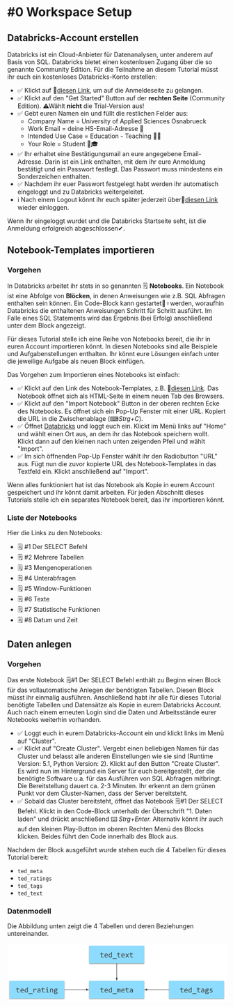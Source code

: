 # \#0 Workspace Setup

## Databricks-Account erstellen

Databricks ist ein Cloud-Anbieter für Datenanalysen, unter anderem auf Basis von SQL. Databricks bietet einen kostenlosen Zugang über die so genannte Community Edition. Für die Teilnahme an diesem Tutorial müsst ihr euch ein kostenloses Databricks-Konto erstellen:

* ✅ Klickt auf 🔗[diesen Link](https://databricks.com/try-databricks), um auf die Anmeldeseite zu gelangen. 
* ✅ Klickt auf den "Get Started" Button auf der **rechten Seite** \(Community Edition\). ⚠Wählt **nicht** die Trial-Version aus! 
* ✅ Gebt euren Namen ein und füllt die restlichen Felder aus:
  * Company Name = University of Applied Sciences Osnabrueck
  * Work Email = deine HS-Email-Adresse 📧 
  * Intended Use Case = Education - Teaching 👨🏫 
  * Your Role = Student 👩🎓  
* ✅ Ihr erhaltet eine Bestätigungsmail an eure angegebene Email-Adresse. Darin ist ein Link enthalten, mit dem ihr eure Anmeldung bestätigt und ein Passwort festlegt. Das Passwort muss mindestens ein Sonderzeichen enthalten. 
* ✅ Nachdem ihr euer Passwort festgelegt habt werden ihr automatisch eingeloggt und zu Databricks weitergeleitet.  
* ℹ Nach einem Logout könnt ihr euch später jederzeit über🔗[diesen Link](https://community.cloud.databricks.com/login.html) wieder einloggen.

Wenn ihr eingeloggt wurdet und die Databricks Startseite seht, ist die Anmeldung erfolgreich abgeschlossen✔.

## Notebook-Templates importieren

### Vorgehen

In Databricks arbeitet ihr stets in so genannten 🗒 **Notebooks**. Ein Notebook ist eine Abfolge von **Blöcken**, in denen Anweisungen wie z.B. SQL Abfragen enthalten sein können. Ein Code-Block kann gestartet🏃♀werden, woraufhin Databricks die enthaltenen Anweisungen Schritt für Schritt ausführt. Im Falle eines SQL Statements wird das Ergebnis \(bei Erfolg\) anschließend unter dem Block angezeigt.

Für dieses Tutorial stelle ich eine Reihe von Notebooks bereit, die ihr in euren Account importieren könnt. In diesen Notebooks sind alle Beispiele und Aufgabenstellungen enthalten. Ihr könnt eure Lösungen einfach unter die jeweilige Aufgabe als neuen Block einfügen.

Das Vorgehen zum Importieren eines Notebooks ist einfach:

* ✅ Klickt auf den Link des Notebook-Templates, z.B. 🔗[diesen Link](https://winf-hsos.github.io/databricks-notebooks/empirisches-arbeiten/3%20-%20Text%20Analytics.html). Das Notebook öffnet sich als HTML-Seite in einem neuen Tab des Browsers. 
* ✅ Klickt auf den "Import Notebook" Button in der oberen rechten Ecke des Notebooks. Es öffnet sich ein Pop-Up Fenster mit einer URL. Kopiert die URL in die Zwischenablage \(⌨_Strg+C_\). 
* ✅ Öffnet [Databricks](https://community.cloud.databricks.com/login.html) und loggt euch ein. Klickt im Menü links auf "Home" und wählt einen Ort aus, an dem ihr das Notebook speichern wollt. Klickt dann auf den kleinen nach unten zeigenden Pfeil und wählt "Import".  
* ✅ Im sich öffnenden Pop-Up Fenster wählt ihr den Radiobutton "URL" aus. Fügt nun die zuvor kopierte URL des Notebook-Templates in das Textfeld ein. Klickt anschließend auf "Import".

Wenn alles funktioniert hat ist das Notebook als Kopie in eurem Account gespeichert und ihr könnt damit arbeiten. Für jeden Abschnitt dieses Tutorials stelle ich ein separates Notebook bereit, das ihr importieren könnt.

### Liste der Notebooks

Hier die Links zu den Notebooks:

* 🗒 \#1 Der SELECT Befehl
* 🗒 \#2 Mehrere Tabellen
* 🗒 \#3 Mengenoperationen
* 🗒 \#4 Unterabfragen
* 🗒 \#5 Window-Funktionen
* 🗒 \#6 Texte
* 🗒 \#7 Statistische Funktionen
* 🗒 \#8 Datum und Zeit

## Daten anlegen

### Vorgehen

Das erste Notebook 🗒\#1 Der SELECT Befehl enthält zu Beginn einen Block für das vollautomatische Anlegen der benötigten Tabellen. Diesen Block müsst ihr einmalig ausführen. Anschließend habt ihr alle für dieses Tutorial benötigte Tabellen und Datensätze als Kopie in eurem Databricks Account. Auch nach einem erneuten Login sind die Daten und Arbeitsstände eurer Notebooks weiterhin vorhanden.

* ✅ Loggt euch in eurem Databricks-Account ein und klickt links im Menü auf "Cluster". 
* ✅ Klickt auf "Create Cluster". Vergebt einen beliebigen Namen für das Cluster und belasst alle anderen Einstellungen wie sie sind \(Runtime Version: 5.1, Python Version: 2\). Klickt auf den Button "Create Cluster". Es wird nun im Hintergrund ein Server für euch bereitgestellt, der die benötigte Software u.a. für das Ausführen von SQL Abfragen mitbringt. Die Bereitstellung dauert ca. 2-3 Minuten. Ihr erkennt an dem grünen Punkt vor dem Cluster-Namen, dass der Server bereitsteht.  
* ✅ Sobald das Cluster bereitsteht, öffnet das Notebook 🗒\#1 Der SELECT Befehl. Klickt in den Code-Block unterhalb der Überschrift "1. Daten laden" und drückt anschließend ⌨ _Strg+Enter._ Alternativ könnt ihr auch auf den kleinen Play-Button im oberen Rechten Menü des Blocks klicken. Beides führt den Code innerhalb des Block aus.

Nachdem der Block ausgeführt wurde stehen euch die 4 Tabellen für dieses Tutorial bereit:

* `ted_meta`
* `ted_ratings`
* `ted_tags`
* `ted_text`

### Datenmodell

Die Abbildung unten zeigt die 4 Tabellen und deren Beziehungen untereinander.

![TED-Talks Datenmodell.](../../../.gitbook/assets/ted_data_model.png)

